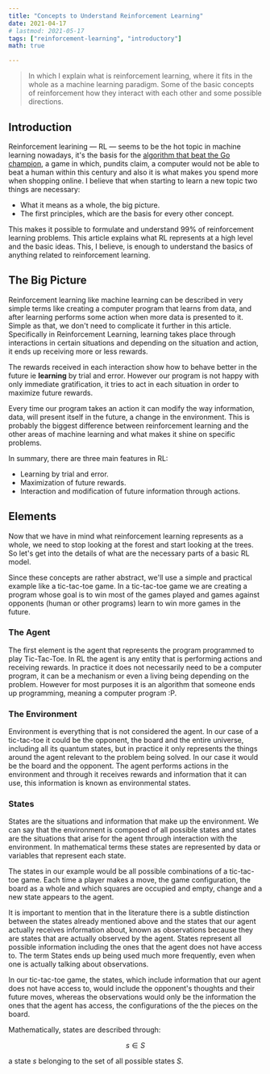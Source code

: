 ```yaml
---
title: "Concepts to Understand Reinforcement Learning"
date: 2021-04-17
# lastmod: 2021-05-17
tags: ["reinforcement-learning", "introductory"]
math: true

---
```


>In which I explain what is reinforcement learning, where it fits in the whole as a machine learning paradigm.
>Some of the basic concepts of reinforcement how they interact with each other and some possible directions.


## Introduction
Reinforcement learining — RL — seems to be the hot topic in machine learning nowadays, it's the basis for the [algorithm that beat the Go champion](https://www.scientificamerican.com/article/how-the-computer-beat-the-go-master/), a game in which, pundits claim, a computer would not be able to beat a human within this century and also it is what makes you spend more when shopping online. I believe that when starting to learn a new topic two things are necessary:

- What it means as a whole, the big picture.
- The first principles, which are the basis for every other concept.

This makes it possible to formulate and understand 99% of reinforcement learning problems. This article explains what RL represents at a high level and the basic ideas. This, I believe, is enough to understand the basics of anything related to reinforcement learning.

## The Big Picture

Reinforcement learning like machine learning can be described in very simple terms like creating a computer program that learns from data, and after learning performs some action when more data is presented to it. Simple as that, we don't need to complicate it further in this article. Specifically in Reinforcement Learning, learning takes place through interactions in certain situations and depending on the situation and action, it ends up receiving more or less rewards.

The rewards received in each interaction show how to behave better in the future ie **learning** by trial and error. However our program is not happy with only immediate gratification, it tries to act in each situation in order to maximize future rewards.

Every time our program takes an action it can modify the way information, data, will present itself in the future, a change in the environment. This is probably the biggest difference between reinforcement learning and the other areas of machine learning and what makes it shine on specific problems.

In summary, there are three main features in RL:

- Learning by trial and error.
- Maximization of future rewards.
- Interaction and modification of future information through actions.

## Elements

Now that we have in mind what reinforcement learning represents as a whole, we need to stop looking at the forest and start looking at the trees. So let's get into the details of what are the necessary parts of a basic RL model.

Since these concepts are rather abstract, we'll use a simple and practical example like a tic-tac-toe game. In a tic-tac-toe game we are creating a program whose goal is to win most of the games played and games against opponents (human or other programs) learn to win more games in the future.

### The Agent


The first element is the agent that represents the program programmed to play Tic-Tac-Toe. In RL the agent is any entity that is performing actions and receiving rewards. In practice it does not necessarily need to be a computer program, it can be a mechanism or even a living being depending on the problem. However for most purposes it is an algorithm that someone ends up programming, meaning a computer program :P.

### The Environment

Environment is everything that is not considered the agent. In our case of a tic-tac-toe it could be the opponent, the board and the entire universe, including all its quantum states, but in practice it  only represents the things around the agent relevant to the problem being solved. In our case it would be the board and the opponent. The agent performs actions in the environment and through it receives rewards and information that it can use, this information is known as environmental states.

### States

States are the situations and information that make up the environment. We can say that the environment is composed of all possible states and states are the situations that arise for the agent through interaction with the environment. In mathematical terms these states are represented by data or variables that represent each state.

The states in our example would be all possible combinations of a tic-tac-toe game. Each time a player makes a move, the game configuration, the board as a whole and which squares are occupied and empty, change and a new state appears to the agent.

It is important to mention that in the literature there is a subtle distinction between the states already mentioned above and the states that our agent actually receives information about, known as observations because they are states that are actually observed by the agent. States represent all possible information including the ones that the agent does not have access to. The term States ends up being used much more frequently, even when one is actually talking about observations.

In our tic-tac-toe game, the states, which include information that our agent does not have access to, would include the opponent's thoughts and their future moves, whereas the observations would only be the information the ones that the agent has access, the configurations of the the pieces on the board.

Mathematically, states are described through:

$$ s \in S $$

a state $s$ belonging to the set of all possible states $S$.
